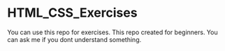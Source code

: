 # HTML_CSS_Exercises
You can use this repo for exercises.
This repo created for beginners.
You can ask me if you dont understand something.
